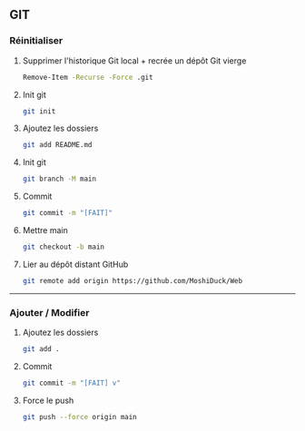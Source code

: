 
## GIT

### Réinitialiser

1. Supprimer l'historique Git local + recrée un dépôt Git vierge
    ```bash
   Remove-Item -Recurse -Force .git
   ```
   
2. Init git
    ```bash       
   git init
   ```
   
3. Ajoutez les dossiers
   ```bash
   git add README.md
   ```
   
4. Init git
   ```bash       
   git branch -M main
   ```
   
5. Commit  
    ```bash
    git commit -m "[FAIT]"
    ```
   
6. Mettre main
   ```bash  
   git checkout -b main
   ```
   
7. Lier au dépôt distant GitHub
    ```bash
   git remote add origin https://github.com/MoshiDuck/Web
   ```
---

### Ajouter / Modifier

1. Ajoutez les dossiers  
    ```bash
   git add .
    ```
   
2. Commit  
    ```bash
    git commit -m "[FAIT] v"
    ```
   
3. Force le push  
    ```bash
    git push --force origin main
    ```
